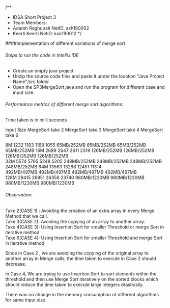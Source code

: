 /**
 * IDSA Short Project 3
 * Team Members:
 * Adarsh Raghupati  NetID: axh190002
 * Keerti Keerti     NetID: kxk190012
 */  
 
####Implementation of different variations of merge sort

###### Steps to run the code in IntelliJ IDE
* Create an empty java project 
* Unzip the source code files and paste it under the location "Java Project Name"/src folder
* Open the SP3MergeSort.java and run the program for different case and input size.
 
###### Performance metrics of different merge sort algorithms:
Time taken is in milli seconds

Input Size MergeSort take 2 MergeSort take 3  MergeSort take 4 MergeSort take 6  

8M          1232				1183			1168			1055
            65MB/252MB          65MB/252MB      65MB/252MB      65MB/252MB
16M			2689				2647			2611			2319
            126MB/252MB         126MB/252MB     126MB/252MB     126MB/252MB    
32M			5574				5765			5248			5205
            248MB/252MB         248MB/252MB     248MB/252MB     248MB/252MB
64M			13563				13288		    12451			11314						
            492MB/497MB         492MB/497MB     492MB/497MB     492MB/497MB        
128M		29415				26851			26356           23740 
            980MB/1230MB        980MB/1230MB    980MB/1230MB    980MB/1230MB

###### Observation:
Take 2(CASE 1) :  Avoiding the creation of an extra array in every Merge Method that we call.  
Take 3(CASE 2): Avoiding the copying of an array to another array.  
Take 4(CASE 3): Using Insertion Sort for smaller Threshold or merge Sort in iterative method  
Take 6(CASE 4): Using Insertion Sort for smaller Threshold and merge Sort in iterative method  

Since in Case 2 , we are avoiding the copying of the original array to another array in Merge calls, the time taken to execute in Case 2 should decrease.    
  
In Case 4, We are trying to use Insertion Sort to sort elements within the threshold  and then use Merge Sort iteratively on the sorted blocks which should reduce the time taken to execute large integers drastically. 

There was no change in the memory consumption of different algorithms for same input size.  